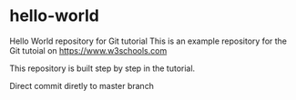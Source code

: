 # hello-world

Hello World repository for Git tutorial
This is an example repository for the Git tutoial on https://www.w3schools.com

This repository is built step by step in the tutorial.

Direct commit diretly to master branch
